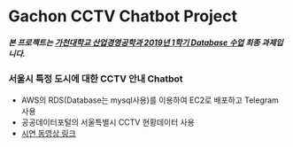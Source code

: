 # Gachon CCTV Chatbot Project

##### 본 프로젝트는 [가천대학교 산업경영공학과 2019년 1학기 Database 수업](https://github.com/TEAMLAB-Lecture/database-101) 최종 과제입니다.

### 서울시 특정 도시에 대한 CCTV 안내 Chatbot
- AWS의 RDS(Database는 mysql사용)를 이용하여 EC2로 배포하고 Telegram 사용
- 공공데이터포털의 서울특별시 CCTV 현황데이터 사용
- [시연 동영상 링크](https://youtu.be/W19a8i_uA4M)